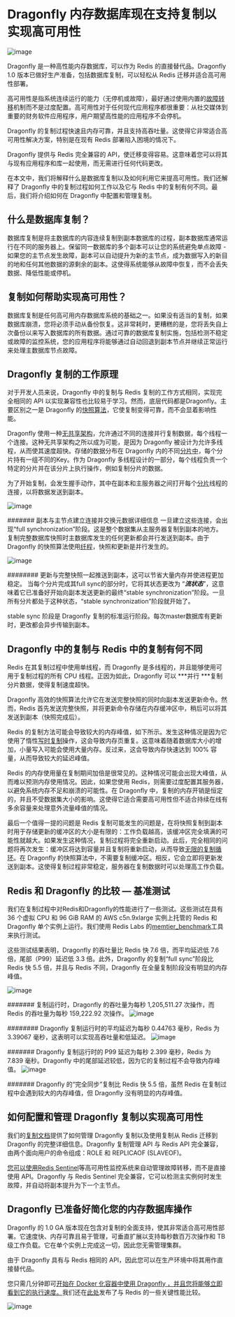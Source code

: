 # Dragonfly 内存数据库现在支持复制以实现高可用性
![image](../image/tijrR6u5OP6U3C5b5rc2mHeYLRwz9F5Eofvzzn49gEM.png)

Dragonfly 是一种高性能内存数据库，可以作为 Redis 的直接替代品。Dragonfly 1.0 版本已做好生产准备，包括数据库复制，可以轻松从 Redis 迁移并适合高可用性部署。

高可用性是指系统连续运行的能力（无停机或故障），最好通过使用内置的[故障转移](https://www.techtarget.com/searchstorage/definition/failover)机制而不是过度配置。高可用性对于任何现代应用程序都很重要：从社交媒体到重要的财务软件应用程序，用户期望高性能的应用程序不会停机。

Dragonfly 的复制过程快速且内存可靠，并且支持高吞吐量。这使得它非常适合高可用性解决方案，特别是在现有 Redis 部署陷入困境的情况下。

Dragonfly 提供与 Redis 完全兼容的 API，使迁移变得容易。这意味着您可以将其与现有应用程序和库一起使用，而无需进行任何代码更改。

在本文中，我们将解释什么是数据库复制以及如何利用它来提高可用性。我们还解释了 Dragonfly 中的复制过程如何工作以及它与 Redis 中的复制有何不同。最后，我们将介绍如何在 Dragonfly 中配置和管理复制。

## 什么是数据库复制？
数据库复制是将主数据库的内容连续复制到副本数据库的过程，副本数据库通常运行在不同的服务器上。保留同一数据库的多个副本可以让您的系统避免单点故障 - 如果您的主节点发生故障，副本可以自动提升为新的主节点，成为数据写入的新目的地和任何其他数据的源剩余的副本。这使得系统能够从故障中恢复，而不会丢失数据、降低性能或停机。

## 复制如何帮助实现高可用性？
数据库复制是任何高可用内存数据库系统的基础之一。如果没有适当的复制，如果数据库崩溃，您将必须手动从备份恢复。这非常耗时，更糟糕的是，您将丢失自上次备份以来写入数据库的所有数据。通过可靠的数据库复制实施，包括检测不稳定或故障的监控系统，您的应用程序将能够通过自动回退到副本节点并继续正常运行来处理主数据库节点故障。

## Dragonfly 复制的工作原理
对于开发人员来说，Dragonfly 中的复制与 Redis 复制的工作方式相同，实现完全相同的 API 以实现兼容性也比较易于学习。然而，底层代码都是Dragonfly。主要区别之一是 Dragonfly 的[快照算法](https://www.dragonflydb.io/blog/balanced-vs-unbalanced)，它使复制变得可靠，而不会显着影响性能。

Dragonfly 使用一种[无​​共享架构](https://en.wikipedia.org/wiki/Shared-nothing_architecture)，允许通过不同的连接并行复制数据，每个线程一个连接。这种无共享架构之所以成为可能，是因为 Dragonfly 被设计为允许多线程，从而使其速度超快。存储的数据分布在 Dragonfly 内的不同[分片中](https://en.wikipedia.org/wiki/Shard_(database_architecture))，每个分片持有一组不同的Key。作为 Dragonfly 多线程设计的一部分，每个线程负责一个特定的分片并在该分片上执行操作，例如复制分片的数据。

为了开始复制，会发生握手动作，其中在副本和主服务器之间打开每个[分片](https://en.wikipedia.org/wiki/Shard_(database_architecture))线程的连接，以将数据发送到副本。

![image](../image/nLdeSC0V0_V2JeLaAvnTDqmhBpxaaDKtbfQ5qm45rWY.png)

####### 副本与主节点建立连接并交换元数据详细信息
一旦建立这些连接，会出现“full synchronization”阶段。这是整个数据集从主服务器复制到副本的地方。复制完整数据库快照时主数据库发生的任何更新都会并行发送到副本。由于 Dragonfly 的快照算法使用[纤程](https://en.wikipedia.org/wiki/Fiber_(computer_science))，快照和更新是并行发生的。

![image](../image/vnpWatqR6-5YmE6k-2zNJ1plGXQaAc_itbOCxMFZhWs.png)

######## 更新与完整快照一起推送到副本，这可以节省大量内存并使进程更加稳定。
当每个分片完成其full sync的部分时，它将其状态更改为 “***流状态***”，这意味着它已准备好开始向副本发送更新的最终“stable synchronization”阶段。一旦所有分片都处于这种状态，“stable synchronization”阶段就开始了。

stable sync 阶段是 Dragonfly 复制的标准运行阶段。每次master数据库有更新时，更改都会异步传输到副本。

## Dragonfly 中的复制与 Redis 中的复制有何不同
Redis 在其复制过程中使用单线程，而 Dragonfly 是多线程的，并且能够使用可用于复制过程的所有 CPU 线程。正因为如此，Dragonfly 可以 ***并行 ***复制分片数据，使得复制速度超快。

Dragonfly 高效的快照算法允许它在发送完整快照的同时向副本发送更新命令。然而，Redis 首先发送完整快照，并将更新命令存储在内存缓冲区中，稍后可以将其发送到副本（快照完成后）。

Redis 的复制方法可能会导致较大的内存峰值，如下所示。发生这种情况是因为它使用了惰性[写时复制](https://en.wikipedia.org/wiki/Copy-on-write)操作，这会导致内存页重复。这意味着随着数据库大小的增加，小量写入​​可能会使用大量内存。反过来，这会导致内存快速达到 100% 容量，从而导致较大的延迟峰值。

Redis 的内存使用量在复制期间加倍是很常见的。这种情况可能会出现大峰值，从而难以预测内存使用情况。因此，如果您使用 Redis，则需要过度配置其服务器，以避免系统内存不足和崩溃的可能性。在 Dragonfly 中，复制的内存开销是恒定的，并且不受数据集大小的影响。这使得它适合需要高可用性但不适合持续在线有多余容量来处理意外流量峰值的情况。

最后一个值得一提的问题是 Redis 复制可能发生的问题是，在将快照复制到副本时用于存储更新的缓冲区的大小是有限的：工作负载越高，该缓冲区完全填满的可能性就越大。如果发生这种情况，复制过程将完全重新启动。此后，完全相同的问题将再次发生：缓冲区将达到容量并且复制将重新启动，从而导致[无限的复制循环](https://redis.com/blog/the-endless-redis-replication-loop-what-why-and-how-to-solve-it/)。在 Dragonfly 的快照算法中，不需要复制缓冲区。相反，它会立即将更新发送到副本。这使得复制过程非常稳定，服务器在复制数据时可以处理高工作负载。

## Redis 和 Dragonfly 的比较 — 基准测试
我们在复制过程中对Redis和Dragonfly的性能进行了一些测试。这些测试在具有 36 个虚拟 CPU 和 96 GiB RAM 的 AWS c5n.9xlarge 实例上托管的 Redis 和 Dragonfly 单个实例上运行。我们使用 Redis Labs 的[memtier\_benchmark](https://github.com/RedisLabs/memtier_benchmark)工具来执行测试。

这些测试结果表明，Dragonfly 的吞吐量比 Redis 快 7.6 倍，而平均延迟低 7.6 倍，尾部（P99）延迟低 3.3 倍。此外，Dragonfly 的复制“full sync”阶段比 Redis 快 5.5 倍，并且与 Redis 不同，Dragonfly 在全量复制阶段没有明显的内存峰值。

![image](../image/AkwUhGHKJmK8e0M1zdpeLJn6Whlc8oEJRZrPtVRnjfA.png)

####### 复制运行时，Dragonfly 的吞吐量为每秒 1,205,511.27 次操作，而 Redis 的吞吐量为每秒 159,222.92 次操作。
![image](../image/0Yg9xLWVDVS7VDUiuaFw_nbkUtaC6CDQWG1dvjCNrLQ.png)

######## Dragonfly 复制运行时的平均延迟为每秒 0.44763 毫秒，Redis 为 3.39067 毫秒，这表明可以实现高吞吐量和低延迟。
![image](../image/rOkdcGN-J5P-Pp2eTD9K1rwYXZ80-uGgBK_X9MPAmJc.png)

####### Dragonfly 复制运行时的 P99 延迟为每秒 2.399 毫秒，Redis 为 7.839 毫秒。Dragonfly 中的尾部延迟较低，因为它的复制过程不会导致内存峰值。
![image](../image/IrYIBz1_fMnrhbWsg9kGabAxvjII_tHUMqDL2uIol_g.png)

####### Dragonfly 的“完全同步”复制比 Redis 快 5.5 倍，虽然 Redis 在复制过程中会遇到较大的内存峰值，但 Dragonfly 没有明显的内存峰值。
## 如何配置和管理 Dragonfly 复制以实现高可用性
我们的[复制文档](https://www.dragonflydb.io/docs/managing-dragonfly/replication)提供了如何管理 Dragonfly 复制以及使用复制从 Redis 迁移到 Dragonfly 的完整详细信息。Dragonfly 复制管理 API 与 Redis API 完全兼容，由两个面向用户的命令组成：ROLE 和 REPLICAOF (SLAVEOF)。

[您可以使用Redis Sentinel](https://redis.io/docs/management/sentinel/)等高可用性监控系统来自动管理故障转移，而不是直接使用 API。Dragonfly 与 Redis Sentinel 完全兼容，它可以检测主实例何时发生故障，并自动将副本提升为下一个主节点。

## Dragonfly 已准备好简化您的内存数据库操作
Dragonfly 的 1.0 GA 版本现在包含对复制的全面支持，使其非常适合高可用性部署。它速度快、内存可靠且易于管理，可垂直扩展以支持每秒数百万次操作和 TB 级工作负载。它在单个实例上完成这一切，因此您无需管理集群。

由于 Dragonfly 具有与 Redis 相同的 API，因此您可以在生产环境中将其用作直接替代品。

您只需几分钟即可[开始在 Docker 化容器中使用 Dragonfly ，并且您将能够立即看到它的执行速度。](https://github.com/dragonflydb/dragonfly/blob/main/docs/quick-start/README.md)我们还在[此处](https://www.dragonflydb.io/blog/scaling-performance-redis-vs-dragonfly)发布了与 Redis 的一些关键性能比较。

![image](../image/Nq2DN8w2lWawiAMBG1vLHtL2s7Ufbj7t_5CYM__ZBZw.png)

